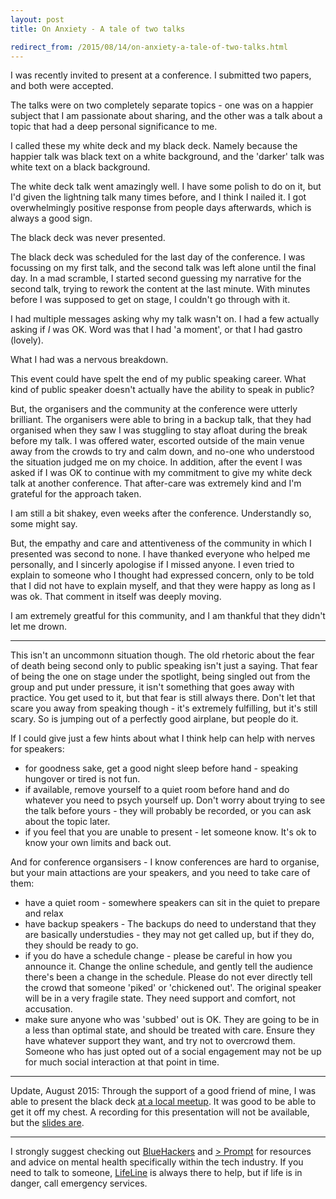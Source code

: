 ```yaml
---
layout: post
title: On Anxiety - A tale of two talks

redirect_from: /2015/08/14/on-anxiety-a-tale-of-two-talks.html
---
```



I was recently invited to present at a conference. I submitted two papers, and both were accepted. 

The talks were on two completely separate topics - one was on a happier subject that I am passionate about sharing, and the other was a talk about a topic that had a deep personal significance to me.

I called these my white deck and my black deck. Namely because the happier talk was black text on a white background, and the 'darker' talk was white text on a black background. 

The white deck talk went amazingly well. I have some polish to do on it, but I'd given the lightning talk many times before, and I think I nailed it. I got overwhelmingly positive response from people days afterwards, which is always a good sign.

The black deck was never presented. 

The black deck was scheduled for the last day of the conference. I was focussing on my first talk, and the second talk was left alone until the final day. In a mad scramble, I started second guessing my narrative for the second talk, trying to rework the content at the last minute. With minutes before I was supposed to get on stage, I couldn't go through with it.

I had multiple messages asking why my talk wasn't on. I had a few actually asking if *I* was OK. Word was that I had 'a moment', or that I had gastro (lovely). 

What I had was a nervous breakdown. 

This event could have spelt the end of my public speaking career. What kind of public speaker doesn't actually have the ability to speak in public?

But, the organisers and the community at the conference were utterly brilliant. The organisers were able to bring in a backup talk, that they had organised when they saw I was stuggling to stay afloat during the break before my talk.  I was offered water, escorted outside of the main venue away from the crowds to try and calm down, and no-one who understood the situation judged me on my choice. In addition, after the event I was asked if I was OK to continue with my commitment to give my white deck talk at another conference. That after-care was extremely kind and I'm grateful for the approach taken. 

I am still a bit shakey, even weeks after the conference. Understandly so, some might say. 

But, the empathy and care and attentiveness of the community in which I presented was second to none. I have thanked everyone who helped me personally, and I sincerly apologise if I missed anyone. I even tried to explain to someone who I thought had expressed concern, only to be told that I did not have to explain myself, and that they were happy as long as I was ok. That comment in itself was deeply moving. 

I am extremely greatful for this community, and I am thankful that they didn't let me drown. 

-----


This isn't an uncommonn situation though. The old rhetoric about the fear of death being second only to public speaking isn't just a saying. That fear of being the one on stage under the spotlight, being singled out from the group and put under pressure, it isn't something that goes away with practice. You get used to it, but that fear is still always there. Don't let that scare you away from speaking though - it's extremely fulfilling, but it's still scary. So is jumping out of a perfectly good airplane, but people do it. 

If I could give just a few hints about what I think help can help with nerves for speakers: 

* for goodness sake, get a good night sleep before hand - speaking hungover or tired is not fun.
* if available, remove yourself to a quiet room before hand and do whatever you need to psych yourself up. Don't worry about trying to see the talk before yours - they will probably be recorded, or you can ask about the topic later. 
* if you feel that you are unable to present - let someone know. It's ok to know your own limits and back out. 


And for conference organsisers - I know conferences are hard to organise, but your main attactions are your speakers, and you need to take care of them:

* have a quiet room - somewhere speakers can sit in the quiet to prepare and relax
* have backup speakers - The backups do need to understand that they are basically understudies - they may not get called up, but if they do, they should be ready to go.
* if you do have a schedule change - please be careful in how you announce it. Change the online schedule, and gently tell the audience there's been a change in the schedule. Please do not ever directly tell the crowd that someone 'piked' or 'chickened out'. The original speaker will be in a very fragile state. They need support and comfort, not accusation. 
* make sure anyone who was 'subbed' out is OK. They are going to be in a less than optimal state, and should be treated with care. Ensure they have whatever support they want, and try not to overcrowd them. Someone who has just opted out of a social engagement may not be up for much social interaction at that point in time.


----

Update, August 2015: Through the support of a good friend of mine, I was able to present the black deck [at a local meetup](http://www.meetup.com/SydPHP/events/223175230/). It was good to be able to get it off my chest. A recording for this presentation will not be available, but the [slides are](http://glasnt.com/talks/2015_08_SydPHP/).

----

I strongly suggest checking out [BlueHackers](http://bluehackers.org/) and [> Prompt](http://mhprompt.org/) for resources and advice on mental health specifically within the tech industry. If you need to talk to someone, [LifeLine](https://www.lifeline.org.au/) is always there to help, but if life is in danger, call emergency services.


